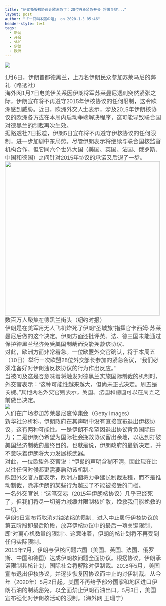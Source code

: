 ```yaml
---
title: "伊朗撕毁核协议让欧洲急了：28位外长紧急开会 将做关键..."
layout: post
author: "「一只叫本熙の喵」 on 2020-1-8 05:46"
header-style: text
tags:
  - 新闻
  - 开会
  - 外长
  - 伊朗
  - 欧洲
---
```


<head></head>
<body>
 <div align="left"> 
  <font style="color:rgb(80, 80, 80)"><font face="helvetica"><font style="font-size:18px"><img src="http://mpic.haiwainet.cn/thumb/d/uploadfile/20200107/1578358709455777,w_480.png" onload="thumbImg(this)"></font></font></font> 
 </div>
 <br> 
 <div align="left"> 
  <font style="color:rgb(80, 80, 80)"><font face="helvetica"><font style="font-size:18px">1月6日，伊朗首都德黑兰，上万名伊朗民众参加苏莱马尼的葬礼（路透社）</font></font></font> 
 </div> 
 <div align="left"> 
  <font style="color:rgb(80, 80, 80)"><font face="helvetica"><font style="font-size:18px">海外网1月7日电美伊关系因伊朗将军苏莱曼尼遇刺突然紧张之际，伊朗宣布将不再遵守2015年伊核协议的任何限制，这令欧洲感到威胁。近日，欧洲外交人士表示，涉及2015年伊朗核协议的欧洲各方或在本周内启动争端解决程序，这可能导致联合国对德黑兰的制裁再次生效。</font></font></font> 
 </div> 
 <div align="left"> 
  <font style="color:rgb(80, 80, 80)"><font face="helvetica"><font style="font-size:18px">据路透社7日报道，伊朗5日宣布将不再遵守伊核协议的任何限制，进一步加剧中东局势。尽管伊朗表示将继续与联合国核监督机构合作，但它同六个世界大国（美国、英国、法国、俄罗斯、中国和德国）之间针对2015年协议的承诺又后退了一步。</font></font></font> 
 </div> 
 <div align="left"> 
  <font style="color:rgb(80, 80, 80)"><font face="helvetica"><font style="font-size:18px"><img width="500" src="http://mpic.haiwainet.cn/thumb/d/uploadfile/20200107/1578357874624917,w_480.jpg"></font></font></font> 
 </div> 
 <div align="left"> 
  <font style="color:rgb(80, 80, 80)"><font face="helvetica"><font style="font-size:18px">数百万人聚集在德黑兰街头（纽约时报）</font></font></font> 
 </div> 
 <div align="left"> 
  <font style="color:rgb(80, 80, 80)"><font face="helvetica"><font style="font-size:18px">伊朗是在美军用无人飞机炸死了伊朗“圣城旅”指挥官卡西姆·苏莱曼尼后做的这个决定。伊朗方面还批评英、法、德三国未能通过保护德黑兰经济免受美国制裁而没能挽救该协议。</font></font></font> 
 </div> 
 <div align="left"> 
  <font style="color:rgb(80, 80, 80)"><font face="helvetica"><font style="font-size:18px">对此，欧洲方面非常着急。一位欧盟外交官确认，将于本周五（10日）举行一次欧盟28位外交部长参加的紧急会议，“我们必须准备好对伊朗违反核协议的行为作出反应。”</font></font></font> 
 </div> 
 <div align="left"> 
  <font style="color:rgb(80, 80, 80)"><font face="helvetica"><font style="font-size:18px">当被问及这是否意味着将触发对德黑兰实施国际制裁的机制时，外交官表示：“这种可能性越来越大，但尚未正式决定。周五是关键。”其他两名外交官则表示，英国、法国和德国可以在周五之前做出决定。</font></font></font> 
 </div> 
 <div align="left"> 
  <font style="color:rgb(80, 80, 80)"><font face="helvetica"><font style="font-size:18px"><img src="http://mpic.haiwainet.cn/thumb/d/uploadfile/20200107/1578358198674384,w_480.png" onload="thumbImg(this)"></font></font></font> 
 </div> 
 <div align="left"> 
  <font style="color:rgb(80, 80, 80)"><font face="helvetica"><font style="font-size:18px">人们在广场参加苏莱曼尼哀悼集会（Getty Images）</font></font></font> 
 </div> 
 <div align="left"> 
  <font style="color:rgb(80, 80, 80)"><font face="helvetica"><font style="font-size:18px">新华社分析称，伊朗政府在其声明中没有直接宣布退出伊核协议，这有两种可能性。一是伊朗不希望因退出协议背负国际压力；二是伊朗仍希望为国际社会挽救协议留出余地，以达到打破美国经济制裁的最终目的。也就是说，伊朗政府的最新决定，并不意味着伊朗将大力发展核武器。</font></font></font> 
 </div> 
 <div align="left"> 
  <font style="color:rgb(80, 80, 80)"><font face="helvetica"><font style="font-size:18px">对此，一位欧盟外交官说：“伊朗的声明含糊不清，因此现在比以往任何时候都更需要启动该机制。”</font></font></font> 
 </div> 
 <div align="left"> 
  <font style="color:rgb(80, 80, 80)"><font face="helvetica"><font style="font-size:18px">欧盟外交官方面表示，欧洲方面将力争延长制裁进程，而不是推动制裁，除非伊朗的某些行为越过了不能被接受的门槛。</font></font></font> 
 </div> 
 <div align="left"> 
  <font style="color:rgb(80, 80, 80)"><font face="helvetica"><font style="font-size:18px">一名外交官说：“这笔交易（2015年伊朗核协议）几乎已经死了，但我们将尽一切努力减缓并限制核扩散，挽救我们能挽救的一切。”</font></font></font> 
 </div> 
 <div align="left"> 
  <font style="color:rgb(80, 80, 80)"><font face="helvetica"><font style="font-size:18px">伊朗5日宣布将取消对铀浓缩的限制，进入中止履行伊核协议的第五阶段即最后阶段，放弃伊核协议中的最后一项关键限制，即“对离心机数量的限制”。这意味着，伊朗的核计划将不再受到任何实际限制。</font></font></font> 
 </div> 
 <div align="left"> 
  <font style="color:rgb(80, 80, 80)"><font face="helvetica"><font style="font-size:18px">2015年7月，伊朗与伊核问题六国（美国、英国、法国、俄罗斯、中国和德国）达成伊朗核问题全面协议。根据协议，伊朗承诺限制其核计划，国际社会将解除对伊制裁。2018年5月，美国宣布退出伊核协议，并逐步恢复因协议而中止的对伊制裁。从今年（2020年）5月2日起，美国不再给予部分国家和地区进口伊朗石油的制裁豁免，以全面禁止伊朗石油出口。5月3日，美国宣布强化对伊朗核活动的限制。（海外网 王珊宁）</font></font></font> 
 </div>
 <br>
</body>


